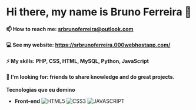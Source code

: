 <h1 align="center">Hi there, my name is Bruno Ferreira 👋</h1>

<!--
**brunoferreiracoder/brunoferreiracoder** is a ✨ _special_ ✨ repository because its `README.md` (this file) appears on your GitHub profile.

Here are some ideas to get you started:

- 🔭 I’m currently working on ...
- 🌱 I’m currently learning ...
- 👯 I’m looking to collaborate on ...
- 🤔 I’m looking for help with ...
- 💬 Ask me about ...
- 😄 Pronouns: ...
- ⚡ Fun fact: ...
-->

#### 📫 How to reach me: srbrunoferreira@outlook.com
#### 💻 See my website: https://srbrunoferreira.000webhostapp.com/
#### ⚡ My skills: PHP, CSS, HTML, MySQL, Python, JavaScript
#### 🤔 I'm looking for: friends to share knowledge and do great projects.

**Tecnologias que eu domino**
- **Front-end** ![HTML5](https://img.shields.io/badge/-PHP-333336?style=for-the-badge&logo=php) ![CSS3](https://img.shields.io/badge/-CSS-333336?style=for-the-badge&logo=css3) ![JAVASCRIPT](https://img.shields.io/badge/-JavaScript-333336?style=for-the-badge&logo=javascript)
<!--
## Languages & Technologies
<img align="left" width="45" src="php.png">
<img align="left" width="45" src="mysql.png">
<img align="left" width="45" src="javascript.png">
<img align="left" width="45" src="python.png">
<img align="left" width="45" src="html.png">
<img align="left" width="45" src="css.png">
-->

